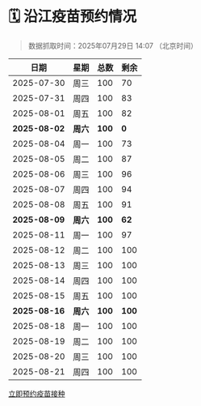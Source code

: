 # 🗓️ 沿江疫苗预约情况

> 数据抓取时间：2025年07月29日 14:07 （北京时间）

| 日期 | 星期 | 总数 | 剩余 |
|------|------|------|------|
| 2025-07-30 | 周三 | 100 | 70 |
| 2025-07-31 | 周四 | 100 | 83 |
| 2025-08-01 | 周五 | 100 | 82 |
| **2025-08-02** | **周六** | **100** | **0** |
| 2025-08-04 | 周一 | 100 | 73 |
| 2025-08-05 | 周二 | 100 | 87 |
| 2025-08-06 | 周三 | 100 | 96 |
| 2025-08-07 | 周四 | 100 | 94 |
| 2025-08-08 | 周五 | 100 | 91 |
| **2025-08-09** | **周六** | **100** | **62** |
| 2025-08-11 | 周一 | 100 | 97 |
| 2025-08-12 | 周二 | 100 | 100 |
| 2025-08-13 | 周三 | 100 | 100 |
| 2025-08-14 | 周四 | 100 | 100 |
| 2025-08-15 | 周五 | 100 | 100 |
| **2025-08-16** | **周六** | **100** | **100** |
| 2025-08-18 | 周一 | 100 | 100 |
| 2025-08-19 | 周二 | 100 | 100 |
| 2025-08-20 | 周三 | 100 | 100 |
| 2025-08-21 | 周四 | 100 | 100 |


<div class="button-container">
<a class="btn" href="http://yfzweb.ishequ.net/#/login" target="_blank">立即预约疫苗接种</a>
</div>
